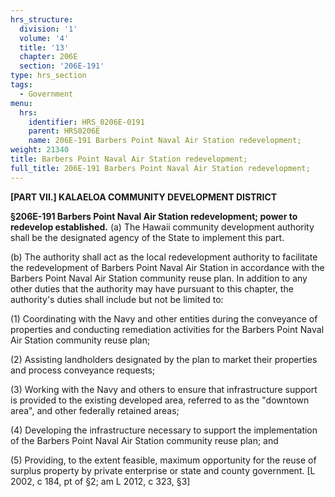 ```yaml
---
hrs_structure:
  division: '1'
  volume: '4'
  title: '13'
  chapter: 206E
  section: '206E-191'
type: hrs_section
tags:
  - Government
menu:
  hrs:
    identifier: HRS_0206E-0191
    parent: HRS0206E
    name: 206E-191 Barbers Point Naval Air Station redevelopment;
weight: 21340
title: Barbers Point Naval Air Station redevelopment;
full_title: 206E-191 Barbers Point Naval Air Station redevelopment;
---
```

**[PART VII.] KALAELOA COMMUNITY DEVELOPMENT DISTRICT**

**§206E-191 Barbers Point Naval Air Station redevelopment; power to redevelop established.** (a) The Hawaii community development authority shall be the designated agency of the State to implement this part.

(b) The authority shall act as the local redevelopment authority to facilitate the redevelopment of Barbers Point Naval Air Station in accordance with the Barbers Point Naval Air Station community reuse plan. In addition to any other duties that the authority may have pursuant to this chapter, the authority's duties shall include but not be limited to:

(1) Coordinating with the Navy and other entities during the conveyance of properties and conducting remediation activities for the Barbers Point Naval Air Station community reuse plan;

(2) Assisting landholders designated by the plan to market their properties and process conveyance requests;

(3) Working with the Navy and others to ensure that infrastructure support is provided to the existing developed area, referred to as the "downtown area", and other federally retained areas;

(4) Developing the infrastructure necessary to support the implementation of the Barbers Point Naval Air Station community reuse plan; and

(5) Providing, to the extent feasible, maximum opportunity for the reuse of surplus property by private enterprise or state and county government. [L 2002, c 184, pt of §2; am L 2012, c 323, §3]